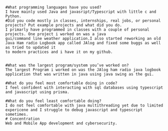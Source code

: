 
    #What programming languages have you used? 
    I have mainly used Java and javasript/Typescript with little c and Python.
    #Did you code mostly in classes, internships, real jobs, or personal projects? Put example projects and what did you do.
    I primarly have programmed in classes with a couple of personal projects. One project i worked on was a java 
    gui/command line weather application.I also started reworking an old Java Ham radio Logbook app called JAlog and fixed some buggs as well as tried to updated it 
    to modern practices and i have it on my github. 


    #What was the largest program/system you’ve worked on?
    The largest Program i worked on was the JAlog ham radio java logbook application that was written in java using java swing as the gui. 
    
    #What do you feel most comfortable doing in code?
    I feel confident with interacting with sql databases using typescript and javascript using prisma. 
    
    #What do you feel least comfortable doing?
    I do not feel comfortable with java multithreading yet due to limited expericene and I struggle to debug javascript and typescript sometimes. 
    # Concentration 
    Web and Mobile App development and cybersecurity. 
